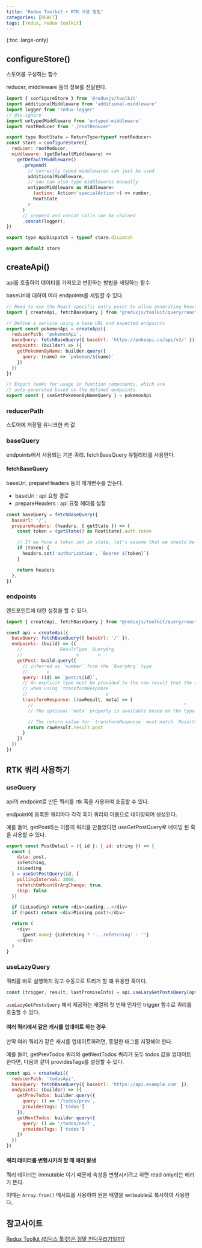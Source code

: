 ```yaml
---
title: 'Redux Toolkit + RTK 사용 방법'
categories: [REACT]
tags: [redux, redux toolkit]
---
```


{:toc .large-only}

## configureStore()

스토어를 구성하는 함수

reducer, middleware 등의 정보를 전달한다.

```js
import { configureStore } from '@reduxjs/toolkit'
import additionalMiddleware from 'additional-middleware'
import logger from 'redux-logger'
// @ts-ignore
import untypedMiddleware from 'untyped-middleware'
import rootReducer from './rootReducer'

export type RootState = ReturnType<typeof rootReducer>
const store = configureStore({
  reducer: rootReducer,
  middleware: (getDefaultMiddleware) =>
    getDefaultMiddleware()
      .prepend(
        // correctly typed middlewares can just be used
        additionalMiddleware,
        // you can also type middlewares manually
        untypedMiddleware as Middleware<
          (action: Action<'specialAction'>) => number,
          RootState
        >
      )
      // prepend and concat calls can be chained
      .concat(logger),
})

export type AppDispatch = typeof store.dispatch

export default store
```

## createApi()

api를 호출하여 데이터를 가져오고 변환하는 방법을 세팅하는 함수

baseUrl에 대하여 여러 endpoints를 세팅할 수 있다.

```js
// Need to use the React-specific entry point to allow generating React hooks
import { createApi, fetchBaseQuery } from '@reduxjs/toolkit/query/react'

// Define a service using a base URL and expected endpoints
export const pokemonApi = createApi({
  reducerPath: 'pokemonApi',
  baseQuery: fetchBaseQuery({ baseUrl: 'https://pokeapi.co/api/v2/' }),
  endpoints: (builder) => ({
    getPokemonByName: builder.query({
      query: (name) => `pokemon/${name}`
    })
  })
})

// Export hooks for usage in function components, which are
// auto-generated based on the defined endpoints
export const { useGetPokemonByNameQuery } = pokemonApi
```

### reducerPath

스토어에 저장될 유니크한 키 값

### baseQuery

endpoints에서 사용되는 기본 쿼리. fetchBaseQuery 유틸리티를 사용한다.

#### fetchBaseQuery

baseUrl, prepareHeaders 등의 매개변수를 받는다.

- baseUrl : api 요청 경로
- prepareHeaders : api 요청 헤더를 설정

```js
const baseQuery = fetchBaseQuery({
  baseUrl: '/',
  prepareHeaders: (headers, { getState }) => {
    const token = (getState() as RootState).auth.token

    // If we have a token set in state, let's assume that we should be passing it.
    if (token) {
      headers.set('authorization', `Bearer ${token}`)
    }

    return headers
  },
})
```

### endpoints

엔드포인트에 대한 설정을 할 수 있다.

```js
import { createApi, fetchBaseQuery } from '@reduxjs/toolkit/query/react'

const api = createApi({
  baseQuery: fetchBaseQuery({ baseUrl: '/' }),
  endpoints: (build) => ({
    //              ResultType  QueryArg
    //                    v       v
    getPost: build.query({
      // inferred as `number` from the `QueryArg` type
      //       v
      query: (id) => `post/${id}`,
      // An explicit type must be provided to the raw result that the query returns
      // when using `transformResponse`
      //                             v
      transformResponse: (rawResult, meta) => {
        //                                                        ^
        // The optional `meta` property is available based on the type for the `baseQuery` used

        // The return value for `transformResponse` must match `ResultType`
        return rawResult.result.post
      }
    })
  })
})
```

## RTK 쿼리 사용하기

### useQuery

api의 endpoint로 만든 쿼리를 rtk 훅을 사용하여 호출할 수 있다.

endpoint에 등록한 쿼리마다 각각 훅이 쿼리의 이름으로 네이밍되어 생성된다.

예를 들어, getPost라는 이름의 쿼리를 만들었다면 useGetPostQuery로 네이밍 된 훅을 사용할 수 있다.

```js
export const PostDetail = ({ id }: { id: string }) => {
  const {
    data: post,
    isFetching,
    isLoading
  } = useGetPostQuery(id, {
    pollingInterval: 3000,
    refetchOnMountOrArgChange: true,
    skip: false
  })

  if (isLoading) return <div>Loading...</div>
  if (!post) return <div>Missing post!</div>

  return (
    <div>
      {post.name} {isFetching ? '...refetching' : ''}
    </div>
  )
}
```

### useLazyQuery

쿼리를 바로 실행하지 않고 수동으로 트리거 할 떄 유용한 훅이다.

```js
const [trigger, result, lastPromiseInfo] = api.useLazyGetPostsQuery(options)
```

`useLazyGetPostsQuery` 에서 제공하는 배열의 첫 번째 인자인 trigger 함수로 쿼리를 호출할 수 있다.

#### 여러 쿼리에서 같은 캐시를 업데이트 하는 경우

만약 여러 쿼리가 같은 캐시를 업데이트하려면, 동일한 태그를 지정해야 한다.

예를 들어, getPrevTodos 쿼리와 getNextTodos 쿼리가 모두 todos 값을 업데이트 한다면, 다음과 같이 providesTags를 설정할 수 있다.

```js
const api = createApi({
  reducerPath: 'todosApi',
  baseQuery: fetchBaseQuery({ baseUrl: 'https://api.example.com' }),
  endpoints: (builder) => ({
    getPrevTodos: builder.query({
      query: () => '/todos/prev',
      providesTags: ['todos']
    }),
    getNextTodos: builder.query({
      query: () => '/todos/next',
      providesTags: ['todos']
    })
  })
})
```

#### 쿼리 데이터를 변형시키려 할 때 에러 발생

쿼리 데이터는 immutable 이기 때문에 속성을 변형시키려고 하면 read only라는 에러가 뜬다.

이때는 `Array.from()` 메서드를 사용하여 원본 배열을 writeable로 복사하여 사용한다.

## 참고사이트

[Redux Toolkit (리덕스 툴킷)은 정말 천덕꾸러기일까?](https://blog.hwahae.co.kr/all/tech/tech-tech/6946)
